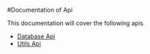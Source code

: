 #Documentation of Api 

This documentation will cover the following apis

* [Database Api](database/database.md)
* [Utils Api](utils/utils.md)
